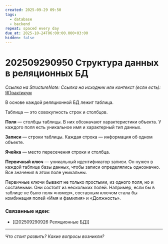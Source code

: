 ```yaml
---
created: 2025-09-29 09:50
tags:
  - database
  - backend
repeat: spaced every day
due_at: 2025-10-24T06:00:00.000+03:00
hidden: false
---
```

# 202509290950 Структура данных в реляционных БД

*Ссылка на StructureNote:*
*Ссылка на исходник или контекст (если есть):* [ЯПрактикум](https://practicum.yandex.ru/learn/backend-nodejs/courses/a4214ab0-2146-4152-b90e-651bf4c7ca5e/sprints/564244/topics/1b53ba64-4733-4307-b1cd-4bdadedf0af9/lessons/5f5323b2-1641-4d05-a7be-3d39d020d7c4/)

В основе каждой реляционной БД лежит таблица.

Таблица — это совокупность строк и столбцов.

**Поля** — столбцы таблицы. В них обозначают характеристики объекта. У каждого поля есть уникальное имя и характерный тип данных.

**Записи** — строки таблицы. Каждая строка — информация об одном объекте.

**Ячейка** — место пересечения строки и столбца.

**Первичный ключ** — уникальный идентификатор записи. Он нужен в каждой таблице базы данных, чтобы записи определялись однозначно. Все значения в этом поле уникальны.

Первичные ключи бывают не только простыми, из одного поля, но и составными. Они состоят из нескольких полей. Например, если бы в таблице не было поля «номер», составным ключом стала бы комбинация полей «Имя и фамилия» и «Должность».

### Связанные идеи:

* [[202509290926 Реляционные БД]]
---

*Что стоит развить? Какие вопросы возникли?*
